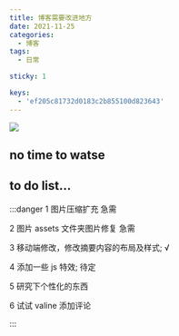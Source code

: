 ```yaml
---
title: 博客需要改进地方
date: 2021-11-25
categories:
  - 博客
tags:
  - 日常

sticky: 1

keys:
  - 'ef205c81732d0183c2b855100d823643'
---
```


![](https://cdn.jsdelivr.net/gh/levidc/blogImg/img/29.jpg)

<!-- more -->

## no time to watse

## to do list...

:::danger
1 图片压缩扩充 急需

2 图片 assets 文件夹图片修复 急需

3 移动端修改，修改摘要内容的布局及样式; √

4 添加一些 js 特效; 待定

5 研究下个性化的东西

6 试试 valine 添加评论

:::
